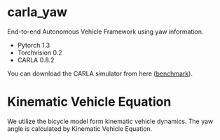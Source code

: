 

# carla_yaw


End-to-end Autonomous Vehicle Framework using yaw information.

  - Pytorch 1.3
  - Torchvision 0.2
  - CARLA 0.8.2
  
You can download the CARLA simulator from here ([benchmark]).

# Kinematic Vehicle Equation

We utilize the bicycle model form kinematic vehicle dynamics.
The yaw angle is calculated by Kinematic Vehicle Equation.



[benchmark]: <https://carla.org/2018/04/23/release-0.8.2/>

